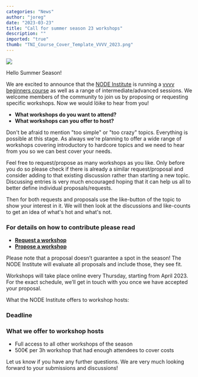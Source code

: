 ```yaml
---
categories: "News"
author: "joreg"
date: "2023-03-23"
title: "Call for summer season 23 workshops"
description: ""
imported: "true"
thumb: "TNI_Course_Cover_Template_VVVV_2023.png"
---
```



![](TNI_Course_Cover_Template_VVVV_2023.png) 

Hello Summer Season!

We are excited to announce that the [NODE Institute](https://thenodeinstitute.org/summer-season-23/) is running a [vvvv beginners course](https://thenodeinstitute.org/courses/vvvv-beginner-class-summer-2023/) as well as a range of intermediate/advanced sessions. We welcome members of the community to join us by proposing or requesting specific workshops. Now we would löike to hear from you!

* **What workshops do you want to attend?**
* **What workshops can you offer to host?**

Don't be afraid to mention "too simple" or "too crazy" topics. Everything is possible at this stage. As always we're planning to offer a wide range of workshops covering introductory to hardcore topics and we need to hear from you so we can best cover your needs.

Feel free to request/propose as many workshops as you like. Only before you do so please check if there is already a similar request/proposal and consider adding to that existing discussion rather than starting a new topic. Discussing entries is very much encouraged hoping that it can help us all to better define individual proposals/requests.

Then for both requests and proposals use the like-button of the topic to show your interest in it. We will then look at the discussions and like-counts to get an idea of what's hot and what's not.

### For details on how to contribute please read

* **[Request a workshop](https://discourse.vvvv.org/c/node-workshops-23/requests)**
* **[Propose a workshop](https://discourse.vvvv.org/c/node-workshops-23/proposals)**

Please note that a proposal doesn’t guarantee a spot in the season! The NODE Institute will evaluate all proposals and include those, they see fit.

Workshops will take place online every Thursday, starting from April 2023. For the exact schedule, we’ll get in touch with you once we have accepted your proposal.

What the NODE Institute offers to workshop hosts:


### Deadline



### What we offer to workshop hosts

* Full access to all other workshops of the season
* 500€ per 3h workshop that had enough attendees to cover costs

Let us know if you have any further questions. We are very much looking forward to your submissions and discussions!